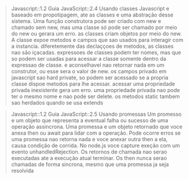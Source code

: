 > Javascript::1.2 Guia JavaScript::2.4 Usando classes
Javascript e baseado em propotipagem, ate as classes e uma abstração desse sistema. Uma função construtora pode ser criado com new e chamado sem new, mas uma classe só pode ser chamado por meio do new ou gerara um erro. as classes criam objetos por meio do new. A classe expoe metodos e campos que sao usados para interagir com a instancia. diferetemente das declaççoes de metodos, as classes nao são içacadas. expressoes de classes podem ter nomes, mas que so podem ser usadas para acessar a classe somente dentro da expressao de classe. e aconselhavel nao retornar nada em um construtor, ou esse sera o valor de new. os campos privado em javascript sao hard private, so podem ser acessado se a propria classe dispoe metodos para lhe acessar. acessar uma propriedade privada inexistente gera um erro. uma propriedade privada nao pode ter o mesmo nome e nao pode ser delete. os metodos static tambem sao herdados quando se usa extends

> Javascript::1.2 Guia JavaScript::2.5 Usando promessas
Um promesso e um objeto que representa a eventual falha ou sucesso de uma operação assincrona. Uma promessa e um objeto retornado que voce anexa then ou await para lidar com a operação. Pode ocorre erros se uma promessa nao retorna nada e voce anexar outra then a ela, causa condição de corrida. No node.js voce capture exeção com um evento unhandledRejection. Os retornos de chamada nao serao executadas ate a execução atual terminar. Os then nunca serao chamadas de forma sincrona, mesmo que uma promessa ja seja resolvida